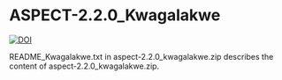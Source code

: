 # ASPECT-2.2.0_Kwagalakwe
[![DOI](https://zenodo.org/badge/649745574.svg)](https://zenodo.org/badge/latestdoi/649745574)

README_Kwagalakwe.txt in aspect-2.2.0_kwagalakwe.zip describes the content of aspect-2.2.0_kwagalakwe.zip.
